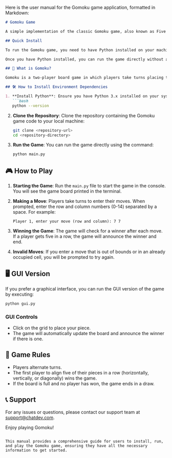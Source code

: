 Here is the user manual for the Gomoku game application, formatted in Markdown:

```markdown
# Gomoku Game

A simple implementation of the classic Gomoku game, also known as Five in a Row.

## Quick Install

To run the Gomoku game, you need to have Python installed on your machine. You can download Python from [python.org](https://www.python.org/downloads/).

Once you have Python installed, you can run the game directly without any additional dependencies.

## 🤔 What is Gomoku?

Gomoku is a two-player board game in which players take turns placing their pieces (X or O) on a 15x15 grid. The objective is to be the first to get five of your pieces in a row, either horizontally, vertically, or diagonally.

## 🛠️ How to Install Environment Dependencies

1. **Install Python**: Ensure you have Python 3.x installed on your system. You can verify your installation by running:
   ```bash
   python --version
   ```

2. **Clone the Repository**: Clone the repository containing the Gomoku game code to your local machine:
   ```bash
   git clone <repository-url>
   cd <repository-directory>
   ```

3. **Run the Game**: You can run the game directly using the command:
   ```bash
   python main.py
   ```

## 🎮 How to Play

1. **Starting the Game**: Run the `main.py` file to start the game in the console. You will see the game board printed in the terminal.

2. **Making a Move**: Players take turns to enter their moves. When prompted, enter the row and column numbers (0-14) separated by a space. For example:
   ```
   Player 1, enter your move (row and column): 7 7
   ```

3. **Winning the Game**: The game will check for a winner after each move. If a player gets five in a row, the game will announce the winner and end.

4. **Invalid Moves**: If you enter a move that is out of bounds or in an already occupied cell, you will be prompted to try again.

## 🖥️ GUI Version

If you prefer a graphical interface, you can run the GUI version of the game by executing:
```bash
python gui.py
```

### GUI Controls

- Click on the grid to place your piece.
- The game will automatically update the board and announce the winner if there is one.

## 📜 Game Rules

- Players alternate turns.
- The first player to align five of their pieces in a row (horizontally, vertically, or diagonally) wins the game.
- If the board is full and no player has won, the game ends in a draw.

## 📞 Support

For any issues or questions, please contact our support team at [support@chatdev.com](mailto:support@chatdev.com).

Enjoy playing Gomoku!
```

This manual provides a comprehensive guide for users to install, run, and play the Gomoku game, ensuring they have all the necessary information to get started.